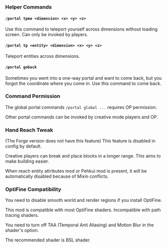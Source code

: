 ### Helper Commands
#### `/portal tpme <dimension> <x> <y> <z>`

Use this command to teleport yourself across dimensions without loading screen. Can only be invoked by players.

#### `/portal tp <entity> <dimension> <x> <y> <z>`

Teleport entities across dimensions.

#### `/portal goback`

Sometimes you went into a one-way portal and want to come back, but you forgot the coordinate where you come in. Use this command to come back.

### Command Permission
The global portal commands `/portal global ...` requires OP permission.

Other portal commands can be invoked by creative mode players and OP.

### Hand Reach Tweak
(The Forge version does not have this feature)
This feature is disabled in config by default.

Creative players can break and place blocks in a longer range. This aims to make building easier.

When reach entity attributes mod or Pehkui mod is present, it will be automatically disabled because of Mixin conflicts.

### OptiFine Compatibility
You need to disable smooth world and render regions if you install OptiFine.

This mod is compatible with most OptiFine shaders. Incompatible with path tracing shaders.

You need to turn off TAA (Temporal Anti Aliasing) and Motion Blur in the shader's option.

The recommended shader is BSL shader.
